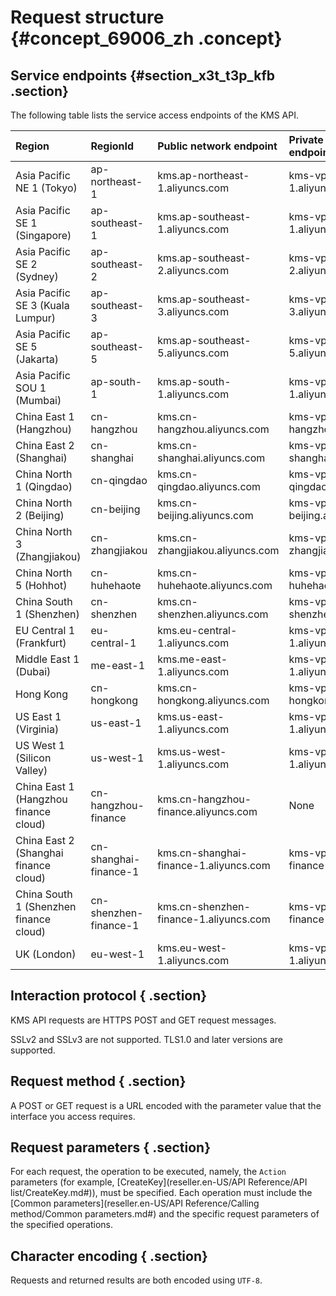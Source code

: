 # Request structure {#concept_69006_zh .concept}

## Service endpoints {#section_x3t_t3p_kfb .section}

The following table lists the service access endpoints of the KMS API.

|Region|RegionId|Public network endpoint|Private network endpoint|
|:-----|:-------|:----------------------|:-----------------------|
|Asia Pacific NE 1 \(Tokyo\)|ap-northeast-1|kms.ap-northeast-1.aliyuncs.com|kms-vpc.ap-northeast-1.aliyuncs.com|
|Asia Pacific SE 1 \(Singapore\)|ap-southeast-1|kms.ap-southeast-1.aliyuncs.com|kms-vpc.ap-southeast-1.aliyuncs.com|
|Asia Pacific SE 2 \(Sydney\)|ap-southeast-2|kms.ap-southeast-2.aliyuncs.com|kms-vpc.ap-southeast-2.aliyuncs.com|
|Asia Pacific SE 3 \(Kuala Lumpur\)|ap-southeast-3|kms.ap-southeast-3.aliyuncs.com|kms-vpc.ap-southeast-3.aliyuncs.com|
|Asia Pacific SE 5 \(Jakarta\)|ap-southeast-5|kms.ap-southeast-5.aliyuncs.com|kms-vpc.ap-southeast-5.aliyuncs.com|
|Asia Pacific SOU 1 \(Mumbai\)|ap-south-1|kms.ap-south-1.aliyuncs.com|kms-vpc.ap-south-1.aliyuncs.com|
|China East 1 \(Hangzhou\)|cn-hangzhou|kms.cn-hangzhou.aliyuncs.com|kms-vpc.cn-hangzhou.aliyuncs.com|
|China East 2 \(Shanghai\)|cn-shanghai|kms.cn-shanghai.aliyuncs.com|kms-vpc.cn-shanghai.aliyuncs.com|
|China North 1 \(Qingdao\)|cn-qingdao|kms.cn-qingdao.aliyuncs.com|kms-vpc.cn-qingdao.aliyuncs.com|
|China North 2 \(Beijing\)|cn-beijing|kms.cn-beijing.aliyuncs.com|kms-vpc.cn-beijing.aliyuncs.com|
|China North 3 \(Zhangjiakou\)|cn-zhangjiakou|kms.cn-zhangjiakou.aliyuncs.com|kms-vpc.cn-zhangjiakou.aliyuncs.com|
|China North 5 \(Hohhot\)|cn-huhehaote|kms.cn-huhehaote.aliyuncs.com|kms-vpc.cn-huhehaote.aliyuncs.com|
|China South 1 \(Shenzhen\)|cn-shenzhen|kms.cn-shenzhen.aliyuncs.com|kms-vpc.cn-shenzhen.aliyuncs.com|
|EU Central 1 \(Frankfurt\)|eu-central-1|kms.eu-central-1.aliyuncs.com|kms-vpc.eu-central-1.aliyuncs.com|
|Middle East 1 \(Dubai\)|me-east-1|kms.me-east-1.aliyuncs.com|kms-vpc.me-east-1.aliyuncs.com|
|Hong Kong|cn-hongkong|kms.cn-hongkong.aliyuncs.com|kms-vpc.cn-hongkong.aliyuncs.com|
|US East 1 \(Virginia\)|us-east-1|kms.us-east-1.aliyuncs.com|kms-vpc.us-east-1.aliyuncs.com|
|US West 1 \(Silicon Valley\)|us-west-1|kms.us-west-1.aliyuncs.com|kms-vpc.us-west-1.aliyuncs.com|
|China East 1 \(Hangzhou finance cloud\)|cn-hangzhou-finance|kms.cn-hangzhou-finance.aliyuncs.com|None|
|China East 2 \(Shanghai finance cloud\)|cn-shanghai-finance-1|kms.cn-shanghai-finance-1.aliyuncs.com|kms-vpc.cn-shanghai-finance-1.aliyuncs.com|
|China South 1 \(Shenzhen finance cloud\)|cn-shenzhen-finance-1|kms.cn-shenzhen-finance-1.aliyuncs.com|kms-vpc.cn-shenzhen-finance-1.aliyuncs.com|
|UK \(London\)|eu-west-1|kms.eu-west-1.aliyuncs.com|kms-vpc.eu-west-1.aliyuncs.com|

## Interaction protocol { .section}

KMS API requests are HTTPS POST and GET request messages.

SSLv2 and SSLv3 are not supported. TLS1.0 and later versions are supported.

## Request method { .section}

A POST or GET request is a URL encoded with the parameter value that the interface you access requires.

## Request parameters { .section}

For each request, the operation to be executed, namely, the `Action` parameters \(for example, [CreateKey](reseller.en-US/API Reference/API list/CreateKey.md#)\), must be specified. Each operation must include the [Common parameters](reseller.en-US/API Reference/Calling method/Common parameters.md#) and the specific request parameters of the specified operations.

## Character encoding { .section}

Requests and returned results are both encoded using `UTF-8`.

